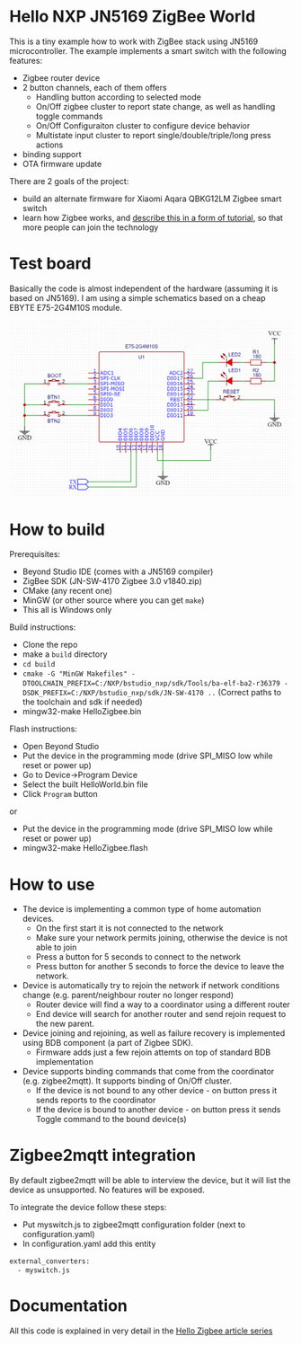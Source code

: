 # Hello NXP JN5169 ZigBee World

This is a tiny example how to work with ZigBee stack using JN5169 microcontroller. The example implements a smart switch with the following features:
- Zigbee router device
- 2 button channels, each of them offers
	- Handling button according to selected mode
	- On/Off zigbee cluster to report state change, as well as handling toggle commands
	- On/Off Configuraiton cluster to configure device behavior
	- Multistate input cluster to report single/double/triple/long press actions
- binding support
- OTA firmware update

There are 2 goals of the project:
- build an alternate firmware for Xiaomi Aqara QBKG12LM Zigbee smart switch
- learn how Zigbee works, and [describe this in a form of tutorial](part0_plan.md), so that more people can join the technology


# Test board

Basically the code is almost independent of the hardware (assuming it is based on JN5169). I am using a simple schematics based on a cheap EBYTE E75-2G4M10S module.

![Schematics](doc/images/Schematics2.png)

# How to build

Prerequisites:
- Beyond Studio IDE (comes with a JN5169 compiler)
- ZigBee SDK (JN-SW-4170 Zigbee 3.0 v1840.zip)
- CMake (any recent one)
- MinGW (or other source where you can get `make`)
- This all is Windows only

Build instructions:
- Clone the repo
- make a `build` directory
- `cd build`
- `cmake -G "MinGW Makefiles" -DTOOLCHAIN_PREFIX=C:/NXP/bstudio_nxp/sdk/Tools/ba-elf-ba2-r36379 -DSDK_PREFIX=C:/NXP/bstudio_nxp/sdk/JN-SW-4170 ..`
(Correct paths to the toolchain and sdk if needed)
- mingw32-make HelloZigbee.bin

Flash instructions:
- Open Beyond Studio
- Put the device in the programming mode (drive SPI_MISO low while reset or power up)
- Go to Device->Program Device
- Select the built HelloWorld.bin file
- Click `Program` button

or

- Put the device in the programming mode (drive SPI_MISO low while reset or power up)
- mingw32-make HelloZigbee.flash

# How to use

- The device is implementing a common type of home automation devices.
	- On the first start it is not connected to the network
	- Make sure your network permits joining, otherwise the device is not able to join
	- Press a button for 5 seconds to connect to the network
	- Press button for another 5 seconds to force the device to leave the network.
- Device is automatically try to rejoin the network if network conditions change (e.g. parent/neighbour router no longer respond)
	- Router device will find a way to a coordinator using a different router
	- End device will search for another router and send rejoin request to the new parent.
- Device joining and rejoining, as well as failure recovery is implemented using BDB component (a part of Zigbee SDK).
	- Firmware adds just a few rejoin attemts on top of standard BDB implementation
- Device supports binding commands that come from the coordinator (e.g. zigbee2mqtt). It supports binding of On/Off cluster.
	- If the device is not bound to any other device - on button press it sends reports to the coordinator
	- If the device is bound to another device - on button press it sends Toggle command to the bound device(s)

# Zigbee2mqtt integration

By default zigbee2mqtt will be able to interview the device, but it will list the device as unsupported. No features will be exposed. 

To integrate the device follow these steps:
- Put myswitch.js to zigbee2mqtt configuration folder (next to configuration.yaml)
- In configuration.yaml add this entity
```
external_converters:
  - myswitch.js
```

# Documentation

All this code is explained in very detail in the [Hello Zigbee article series](doc/part0_plan.md)
